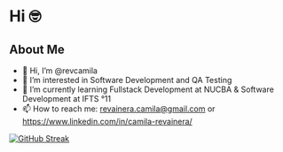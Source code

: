 <h1> <b> Hi 🤓 </b> </h1>
                 <h2> <b> About Me </b> </h2>

- 👋 Hi, I’m @revcamila
- 👀 I’m interested in Software Development and QA Testing
- 🌱 I’m currently learning Fullstack Development at NUCBA & Software Development at IFTS °11
- 📫 How to reach me: revainera.camila@gmail.com or https://www.linkedin.com/in/camila-revainera/

<!---
revcamila/revcamila is a ✨ special ✨ repository because its `README.md` (this file) appears on your GitHub profile.
You can click the Preview link to take a look at your changes.
--->
[![GitHub Streak](https://github-readme-streak-stats.herokuapp.com?user=revcamila&theme=hacker&hide_border=true)](https://git.io/streak-stats)
